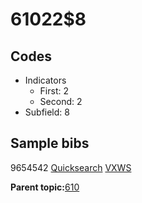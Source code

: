 # 61022$8

## Codes

-   Indicators
    -   First: 2
    -   Second: 2
-   Subfield: 8

## Sample bibs

9654542 [Quicksearch](https://search.library.yale.edu/catalog/9654542) [VXWS](http://prodorbis.library.yale.edu:7014/vxws/GetHoldingsService?bibId=9654542)

**Parent topic:**[610](../../tags/610/610.md)

